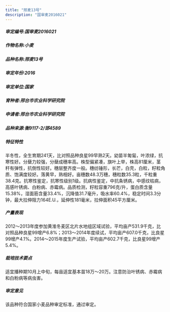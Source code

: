 ```yaml
---
title: "邢麦13号"
description: "国审麦2016021"
---
```

##### 审定编号:国审麦2016021

##### 作物名称:小麦

##### 品种名称:邢麦13号

##### 审定年份:2016

##### 审定单位:国家

##### 育种者:邢台市农业科学研究院

##### 申请者:邢台市农业科学研究院

##### 品种来源:衡9117-2/邯4589

##### 特征特性
半冬性，全生育期241天，比对照品种良星99早熟2天。幼苗半匍匐，叶浓绿，抗寒性好。分蘖力较强，分蘖成穗率高。株型偏紧凑，旗叶上举，株高81厘米，茎秆有弹性，抗倒性较好。穗层整齐度一般。穗纺锤形，长芒，白壳，白粒，籽粒角质、饱满度较好。落黄早，熟相好。亩穗数48.3万穗，穗粒数35.3粒，千粒重38.4克。抗寒性鉴定，抗寒性级别1级。抗病性鉴定，中抗条锈病，中感纹枯病，高感叶锈病、白粉病、赤霉病。品质检测，籽粒容重796克/升，蛋白质含量15.38%，湿面筋含量33.4%，沉降值31.7毫升，吸水率60.4%，稳定时间3.3分钟，最大拉伸阻力164E.U.，延伸性181毫米，拉伸面积45平方厘米。

##### 产量表现
2012～2013年度参加黄淮冬麦区北片水地组区域试验，平均亩产531.9千克，比对照品种良星99增产6.8%；2013～2014年度续试，平均亩产607.0千克，比良星99增产4.1%。2014～2015年度生产试验，平均亩产602.7千克，比良星99增产5.4%。

##### 栽培技术要点
适宜播种期10月上中旬，每亩适宜基本苗18万～20万。注意防治叶锈病、赤霉病和白粉病等病虫害。

##### 审定意见
该品种符合国家小麦品种审定标准，通过审定。
